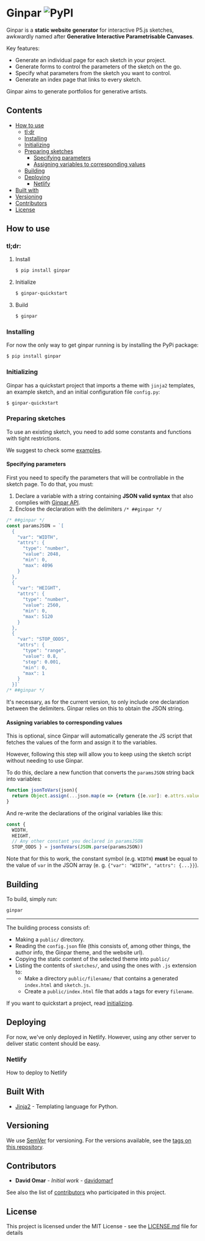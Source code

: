# Ginpar ![PyPI](https://img.shields.io/pypi/v/ginpar)

Ginpar is a **static website generator** for interactive P5.js sketches,
awkwardly named after **Generative Interactive Parametrisable Canvases**.

Key features:

- Generate an individual page for each sketch in your project.
- Generate forms to control the parameters of the sketch on the go.
- Specify what parameters from the sketch you want to control.
- Generate an index page that links to every sketch.

Ginpar aims to generate portfolios for generative artists.

## Contents

- [How to use](#how-to-use)
  - [tl;dr](#tldr)
  - [Installing](#Installing)
  - [Initializing](#initializing)
  - [Preparing sketches](#preparing-sketches)
    - [Specifying parameters](#specifying-parameters)
    - [Assigning variables to corresponding values](#assigning-variables-to-corresponding-values)
  - [Building](#building)
  - [Deploying](#Deploying)
    - [Netlify](#netlify)
- [Built with](#built-with)
- [Versioning](#Versioning)
- [Contributors](#Contributors)
- [License](#License)

## How to use

### tl;dr:

1. Install
    ```sh
    $ pip install ginpar
    ```
1. Initialize
    ```sh
    $ ginpar-quickstart
    ```
1. Build
    ```sh
    $ ginpar
    ```

### Installing

For now the only way to get ginpar running is by installing the PyPi package:

```bash
$ pip install ginpar
```

### Initializing

Ginpar has a quickstart project that imports a theme with `jinja2` templates,
an example sketch, and an initial configuration file `config.py`:

```sh
$ ginpar-quickstart
```

### Preparing sketches

To use an existing sketch, you need to add some constants and functions with
tight restrictions.

We suggest to check some [examples][examples].

#### Specifying parameters

First you need to specify the parameters that will be controllable in the
sketch page. To do that, you must:

1. Declare a variable with a string containing **JSON valid syntax** that also
complies with [Ginpar API](#api).
1. Enclose the declaration with the delimiters `/* ##ginpar */`

```js
/* ##ginpar */
const paramsJSON = `[
  {
    "var": "WIDTH",
    "attrs": {
      "type": "number",
      "value": 2048,
      "min": 0,
      "max": 4096
    }
  },
  {
    "var": "HEIGHT",
    "attrs": {
      "type": "number",
      "value": 2560,
      "min": 0,
      "max": 5120
    }
  },
  {
    "var": "STOP_ODDS",
    "attrs": {
      "type": "range",
      "value": 0.8,
      "step": 0.001,
      "min": 0,
      "max": 1
    }
  }]`
/* ##ginpar */
```

It's necessary, as for the current version, to only include one declaration
between the delimiters. Ginpar relies on this to obtain the JSON string.

#### Assigning variables to corresponding values

This is optional, since Ginpar will automatically generate the JS script that
fetches the values of the form and assign it to the variables. 

However, following this step will allow you to keep using the sketch script
without needing to use Ginpar.

To do this, declare a new function that converts the `paramsJSON` string back
into variables:

```js
function jsonToVars(json){
  return Object.assign(...json.map(e => {return {[e.var]: e.attrs.value}}))
}
```

And re-write the declarations of the original variables like this:

```js
const {
  WIDTH,
  HEIGHT,
  // Any other constant you declared in paramsJSON
  STOP_ODDS } = jsonToVars(JSON.parse(paramsJSON))
```

Note that for this to work, the constant symbol (e.g. `WIDTH`) **must** be
equal to the value of `var` in the JSON array 
(e. g. `{"var": "WIDTH", "attrs": {...}}`).

## Building

To build, simply run:

```sh
ginpar
```

---

The building process consists of:

- Making a `public/` directory.
- Reading the `config.json` file (this consists of, among other things, the
author info, the Ginpar theme, and the website url).
- Copying the static content of the selected theme into `public/`
- Listing the contents of `sketches/`, and using the ones with `.js` 
extension to:
  - Make a directory `public/filename/` that contains a generated `index.html`
    and `sketch.js`.
  - Create a `public/index.html` file that adds `a` tags for every `filename`.

If you want to quickstart a project, read [initializing](#initializing).

## Deploying

For now, we've only deployed in Netlify. However, using any other server
to deliver static content should be easy.

### Netlify

How to deploy to Netlify

## Built With

* [Jinja2][jinja] - Templating language for Python.

## Versioning

We use [SemVer][semver] for versioning. For the versions
available, see the 
[tags on this repository](https://github.com/davidomarf/ginpar/tags). 

## Contributors

* **David Omar** - *Initial work* - 
[davidomarf](https://github.com/davidomarf)

See also the list of 
[contributors](https://github.com/davidomarf/ginpar/contributors)
who participated in this project.

## License

This project is licensed under the MIT License - see the 
[LICENSE.md](LICENSE) file for details

[semver]:semver.org
[examples]: examples
[config-example]:config-example
[params-api]:params-api
[jinja]:https://jinja.palletsprojects.com/
[pelican]:https://getpelican.com